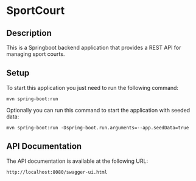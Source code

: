 # SportCourt

## Description

This is a Springboot backend application that provides a REST API for managing sport courts.

## Setup

To start this application you just need to run the following command:

```
mvn spring-boot:run
```

Optionally you can run this command to start the application with seeded data:

```
mvn spring-boot:run -Dspring-boot.run.arguments=--app.seedData=true
```

## API Documentation

The API documentation is available at the following URL:

```
http://localhost:8080/swagger-ui.html
```